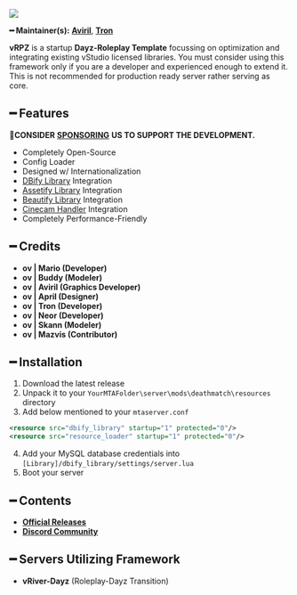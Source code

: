 ![](https://cdn.discordapp.com/attachments/867657575725269003/907028708823539712/vStudio.png)

**━ Maintainer(s):** [**Aviril**](https://github.com/Aviril), [**Tron**](https://github.com/OvileAmriam)

**vRPZ** is a startup **Dayz-Roleplay Template** focussing on optimization and integrating existing vStudio licensed libraries. You must consider using this framework only if you are a developer and experienced enough to extend it. This is not recommended for production ready server rather serving as core.

## ━ Features

💎**CONSIDER** [**SPONSORING**](https://ko-fi.com/ovStudio) **US TO SUPPORT THE DEVELOPMENT.**

* Completely Open-Source
* Config Loader
* Designed w/ Internationalization
* [DBify Library](https://github.com/ov-sa/DBify-Library) Integration
* [Assetify Library](https://github.com/ov-sa/Assetify-Library) Integration
* [Beautify Library](https://github.com/ov-sa/Beautify-Library) Integration
* [Cinecam Handler](https://github.com/ov-sa/MTA-Cinecam_Handler) Integration
* Completely Performance-Friendly

## ━ Credits

* **ov | Mario (Developer)**
* **ov | Buddy (Modeler)**
* **ov | Aviril (Graphics Developer)**
* **ov | April (Designer)**
* **ov | Tron (Developer)**
* **ov | Neor (Developer)**
* **ov | Skann (Modeler)**
* **ov | Mazvis (Contributor)**

## ━ Installation

1. Download the latest release
2. Unpack it to your `YourMTAFolder\server\mods\deathmatch\resources` directory
3. Add below mentioned to your `mtaserver.conf` 
```xml
<resource src="dbify_library" startup="1" protected="0"/>
<resource src="resource_loader" startup="1" protected="0"/>
```
4. Add your MySQL database credentials into `[Library]/dbify_library/settings/server.lua`
5. Boot your server

## ━ Contents

* [**Official Releases**](./)
* [**Discord Community**](http://discord.gg/sVCnxPW)

## ━ Servers Utilizing Framework

* **vRiver-Dayz** (Roleplay-Dayz Transition)
